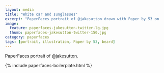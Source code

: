 ```yaml
---
layout: media
title: "White car and sunglasses"
excerpt: "PaperFaces portrait of @jakesutton drawn with Paper by 53 on an iPad."
image: 
  feature: paperfaces-jakesutton-twitter-lg.jpg
  thumb: paperfaces-jakesutton-twitter-150.jpg
category: paperfaces
tags: [portrait, illustration, Paper by 53, beard]
---
```


PaperFaces portrait of [@jakesutton](http://twitter.com/jakesutton).

{% include paperfaces-boilerplate.html %}